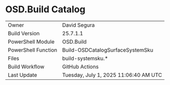 ﻿# OSD.Build Catalog

| | |
|-|-|
| Owner | David Segura |
| Build Version | 25.7.1.1 |
| PowerShell Module | OSD.Build |
| PowerShell Function | Build-OSDCatalogSurfaceSystemSku |
| Files | build-systemsku.* |
| Build Workflow | GitHub Actions |
| Last Update | Tuesday, July 1, 2025 11:06:40 AM UTC |

